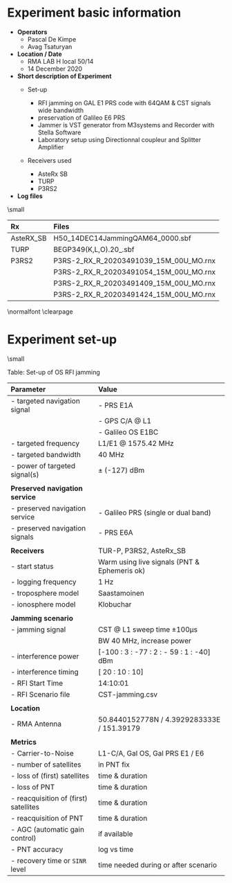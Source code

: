 
# Experiment basic information

- __Operators__
    + Pascal De Kimpe
    + Avag Tsaturyan
- __Location / Date__
    + RMA LAB  H local 50/14
    + 14 December 2020
- __Short description of Experiment__
    + Set-up
        * RFI jamming on GAL E1 PRS code with 64QAM & CST signals  wide bandwidth
        * preservation of Galileo E6 PRS
        * Jammer is VST generator from M3systems and Recorder with Stella Software
        * Laboratory setup using Directionnal coupleur and Splitter Amplifier

    + Receivers used
        * AsteRx SB
        * TURP
        * P3RS2
- __Log files__

\small

|    __Rx__   |                   __Files__                    |
| :---------- | :--------------------------------------------- |
|  AsteRX_SB  |        H50_14DEC14JammingQAM64_0000.sbf        |
|     TURP    |             BEGP349(K,L,O).20_.sbf             |
|    P3RS2    |     P3RS-2_RX_R_20203491039_15M_00U_MO.rnx     |
|             |     P3RS-2_RX_R_20203491054_15M_00U_MO.rnx     |
|             |     P3RS-2_RX_R_20203491409_15M_00U_MO.rnx     |
|             |     P3RS-2_RX_R_20203491424_15M_00U_MO.rnx     |

\normalfont
\clearpage
# Experiment set-up


\small

Table: Set-up of OS RFI jamming 

| __Parameter__                         | __Value__                                    |
| :----------------------------------   | :--------------------------------------      |
| - targeted navigation signal          | - PRS E1A                                    |
|                                       | - GPS C/A @ L1                               |
|                                       | - Galileo OS E1BC                            |
| - targeted frequency                  | L1/E1 @ 1575.42 MHz                          |
| - targeted bandwidth                  | 40 MHz                                       |
| - power of targeted signal(s)         | $\pm$ (-127) dBm                             |
|                                       |                                              |
| __Preserved navigation service__      |                                              |
| - preserved navigation service        | - Galileo PRS (single or dual band)          |
| - preserved navigation signals        | - PRS E6A                                    |
|                                       |                                              |
| __Receivers__                         | TUR-P, P3RS2, AsteRx_SB                      |
| - start status                        | Warm using live signals (PNT & Ephemeris ok) |
| - logging frequency                   | 1 Hz                                         |
| - troposphere model                   | Saastamoinen                                 |
| - ionosphere model                    | Klobuchar                                    |
|                                       |                                              |
| __Jamming scenario__                  |                                              |
| - jamming signal                      | CST @ L1 sweep time $\pm 100$µs       |
|                                       | BW 40 MHz, increase power                    |
| - interference power                  | [-100 : 3 : -77 : 2 : - 59 : 1 : -40] dBm    |
| - interference timing                 | [ 20 : 10 : 10]                              |
| - RFI Start Time                      | 14:10:01                                     |
| - RFI Scenario file                   | CST-jamming.csv                              |
|                                       |                                              |
| __Location__                          |                                              |
| - RMA Antenna                         | 50.8440152778N / 4.3929283333E / 151.39179   |
|                                       |                                              |
| __Metrics__                           |                                              |
| - Carrier-to-Noise                    | L1-C/A, Gal OS, Gal PRS E1 / E6              |
| - number of satellites                | in PNT fix                                   |
| - loss of (first) satellites          | time & duration                              |
| - loss of PNT                         | time & duration                              |
| - reacquisition of (first) satellites | time & duration                              |
| - reacquisition of  PNT               | time & duration                              |
| - AGC (automatic gain control)        | if available                                 |
| - PNT accuracy                        | log vs time                                  |
| - recovery time or `SINR` level       | time needed during or after scenario         |

